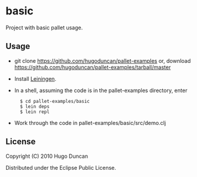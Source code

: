 # basic

Project with basic pallet usage.

## Usage

- git clone https://github.com/hugoduncan/pallet-examples or, download
  https://github.com/hugoduncan/pallet-examples/tarball/master

- Install [Leiningen](http://github.com/technomancy/leiningen).

- In a shell, assuming the code is in the pallet-examples directory, enter

        $ cd pallet-examples/basic
        $ lein deps
        $ lein repl

- Work through the code in pallet-examples/basic/src/demo.clj

## License

Copyright (C) 2010 Hugo Duncan

Distributed under the Eclipse Public License.

